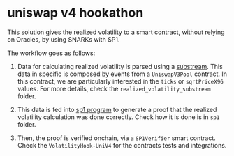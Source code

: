 # uniswap v4 hookathon

This solution gives the realized volatility to a smart contract, without relying on Oracles, by using SNARKs with SP1.

The workflow goes as follows:

1. Data for calculating realized volatility is parsed using a [substream](https://substreams.streamingfast.io/). This data in specific is composed by events from a `UniswapV3Pool` contract. In this contract, we are particularly interested in the `ticks` or `sqrtPriceX96` values. For more details, check the `realized_volatility_substream` folder.

2. This data is fed into [sp1 program](https://succinctlabs.github.io/sp1/writing-programs/basics.html) to generate a proof that the realized volatility calculation
was done correctly. Check how it is done is in `sp1` folder.

3. Then, the proof is verified onchain, via a `SP1Verifier` smart contract. Check the `VolatilityHook-UniV4` for the contracts tests and integrations.

